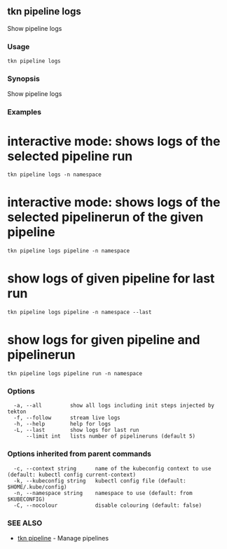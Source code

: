 ## tkn pipeline logs

Show pipeline logs

### Usage

```
tkn pipeline logs
```

### Synopsis

Show pipeline logs

### Examples


  # interactive mode: shows logs of the selected pipeline run
    tkn pipeline logs -n namespace

  # interactive mode: shows logs of the selected pipelinerun of the given pipeline
    tkn pipeline logs pipeline -n namespace

  # show logs of given pipeline for last run
    tkn pipeline logs pipeline -n namespace --last

  # show logs for given pipeline and pipelinerun
    tkn pipeline logs pipeline run -n namespace

   

### Options

```
  -a, --all         show all logs including init steps injected by tekton
  -f, --follow      stream live logs
  -h, --help        help for logs
  -L, --last        show logs for last run
      --limit int   lists number of pipelineruns (default 5)
```

### Options inherited from parent commands

```
  -c, --context string      name of the kubeconfig context to use (default: kubectl config current-context)
  -k, --kubeconfig string   kubectl config file (default: $HOME/.kube/config)
  -n, --namespace string    namespace to use (default: from $KUBECONFIG)
  -C, --nocolour            disable colouring (default: false)
```

### SEE ALSO

* [tkn pipeline](tkn_pipeline.md)	 - Manage pipelines

